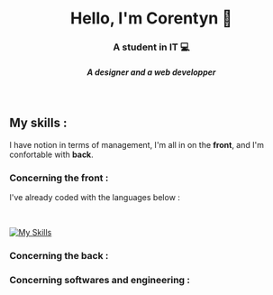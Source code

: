 <h1 align="center">Hello, I'm Corentyn 👋</h1>
<h3 align="center">A student in IT 💻</h3>
<h5 align="center">A designer and a web developper </h5>

<br>

## My skills : 

I have notion in terms of management, I'm all in on the **front**, and I'm confortable with **back**.

###  Concerning the front : 

I've already coded with the languages below : 

<br>

[![My Skills](https://skillicons.dev/icons?i=js,html,css,wasm)](https://skillicons.dev)

### Concerning the back : 

### Concerning softwares and engineering : 
